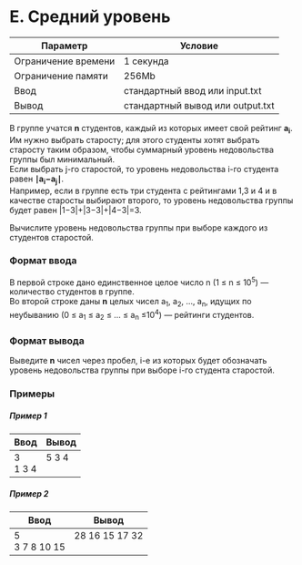 # E. Средний уровень

| Параметр            | Условие                          |
|---------------------|----------------------------------|
| Ограничение времени | 1 секунда                        |
| Ограничение памяти  | 256Mb                            |
| Ввод                | стандартный ввод или input.txt   |
| Вывод               | стандартный вывод или output.txt |

В группе учатся **n** студентов, каждый из которых имеет свой рейтинг **a<sub>i</sub>**.  
Им нужно выбрать старосту; для этого студенты хотят выбрать старосту таким образом, чтобы суммарный уровень недовольства группы был минимальный.  
Если выбрать j-го старостой, то уровень недовольства i-го студента равен
**∣a<sub>i</sub>−a<sub>j</sub>∣**.  
Например, если в группе есть три студента с рейтингами
1,3 и 4 и в качестве старосты выбирают второго, то уровень недовольства группы будет равен
|1−3|+|3−3|+|4−3|=3.

Вычислите уровень недовольства группы при выборе каждого из студентов старостой.

### Формат ввода
В первой строке дано единственное целое число n&nbsp;(1&nbsp;≤&nbsp;n&nbsp;≤&nbsp;10<sup>5</sup>) — количество студентов в группе.  
Во второй строке даны **n** целых чисел a<sub>1</sub>, a<sub>2</sub>, …, a<sub>n</sub>, идущих по неубыванию 
(0&nbsp;≤&nbsp;a<sub>1</sub>&nbsp;≤&nbsp;a<sub>2</sub>&nbsp;≤&nbsp;…&nbsp;≤&nbsp;a<sub>n</sub>&nbsp;≤10<sup>4</sup>)
— рейтинги студентов.

### Формат вывода
Выведите **n** чисел через пробел, i-е из которых будет обозначать уровень недовольства группы при выборе i-го студента старостой.

### Примеры

##### Пример 1
| Ввод       | Вывод         |
|------------|---------------|
| 3<br>1 3 4 | 5 3 4<br><br> |

##### Пример 2
| Ввод             | Вывод                  |
|------------------|------------------------|
| 5<br>3 7 8 10 15 | 28 16 15 17 32<br><br> |